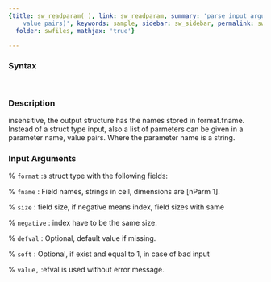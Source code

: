 ```yaml
---
{title: sw_readparam( ), link: sw_readparam, summary: 'parse input arguments (option,
    value pairs)', keywords: sample, sidebar: sw_sidebar, permalink: sw_readparam.html,
  folder: swfiles, mathjax: 'true'}

---
```


### Syntax

` `

### Description

insensitive, the output structure has the names stored in format.fname.
Instead of a struct type input, also a list of parmeters can be given in
a parameter name, value pairs. Where the parameter name is a string.
 

### Input Arguments

% `format`
:s struct type with the following fields:

% `fname`
:  Field names, strings in cell, dimensions are [nParm 1].

% `size`
:  field size, if negative means index, field sizes with same

% `negative`
: index have to be the same size.

% `defval`
:  Optional, default value if missing.

% `soft`
:  Optional, if exist and equal to 1, in case of bad input

% `value,`
:efval is used without error message.

